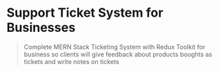 # Support Ticket System for Businesses

> Complete MERN Stack Ticketing System with Redux Toolkit for business so clients will give feedback about products boughts as tickets and write notes on tickets
